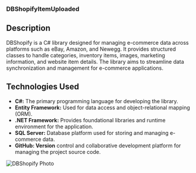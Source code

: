 ### DBShopifyItemUploaded
## Description
DBShopify is a C# library designed for managing e-commerce data across platforms such as eBay, Amazon, and Newegg. It provides structured classes to handle categories, inventory items, images, marketing information, and website item details. The library aims to streamline data synchronization and management for e-commerce applications.

## Technologies Used

- **C#:** The primary programming language for developing the library.
- **Entity Framework:** Used for data access and object-relational mapping (ORM).
- **.NET Framework:** Provides foundational libraries and runtime environment for the application.
- **SQL Server:** Database platform used for storing and managing e-commerce data.
- **GitHub: Version** control and collaborative development platform for managing the project source code.




![DBShopify Photo](https://github.com/MelihUlular/DBShopify/assets/92888821/498ef816-81ea-4bdc-8e00-7cbaab4284b8)


 
